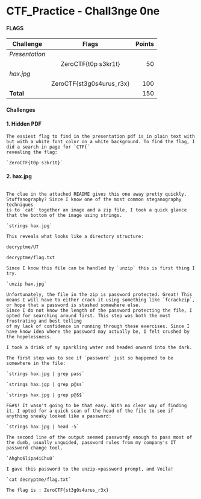 # CTF_Practice - Chall3nge 0ne


#### FLAGS

| Challenge      | Flags         | Points|
| -------------  |:-------------:| ---: |
| *Presentation*   | |
|                | ZeroCTF{t0p s3kr1t} | 50 |
| *hax.jpg*       |    |
|  | ZeroCTF{st3g0s4urus_r3x} | 100 |
|  **Total**  |   | 150 |



#### Challenges


#### 1. Hidden PDF
```
The easiest flag to find in the presentation pdf is in plain text with but with a white font color on a white background. To find the flag, I did a search in page for `CTF{`
revealing the flag:

`ZeroCTF{t0p s3kr1t}`

```

#### 2. hax.jpg
```

The clue in the attached README gives this one away pretty quickly. Stuffanography? Since I know one of the most common steganography techniques
is to `cat` together an image and a zip file, I took a quick glance that the bottom of the image using strings.

`strings hax.jpg` 

This reveals what looks like a directory structure:

decryptme/UT

decryptme/flag.txt

Since I know this file can be handled by `unzip` this is first thing I try.

`unzip hax.jpg`

Unfortunately, the file in the zip is password protected. Great! This means I will have to either crack it using something like `fcrackzip`, or hope that a password is stashed somewhere else.
Since I do not know the length of the password protecting the file, I opted for searching around first. This step was both the most frustrating and best telling
of my lack of confidence in running through these exercises. Since I have know idea where the password may actually be, I felt crushed by the hopelessness.

I took a drink of my sparkling water and headed onward into the dark.

The first step was to see if `password` just so happened to be somewhere in the file:

`strings hax.jpg | grep pass`

`strings hax.jgp | grep p@ss`

`strings hax.jpg | grep p@$$`

F&#$! It wasn't going to be that easy. With no clear way of finding it, I opted for a quick scan of the head of the file to see if anything sneaky looked like a password:

`strings hax.jpg | head -5`

The second line of the output seemed passwordy enough to pass most of the dumb, usually unguided, password rules from my company's IT password change tool.

`Ahgho6lipa4iChu0`

I gave this password to the unzip->password prompt, and Voila!

`cat decryptme/flag.txt`

The flag is : ZeroCTF{st3g0s4urus_r3x}
 

```
